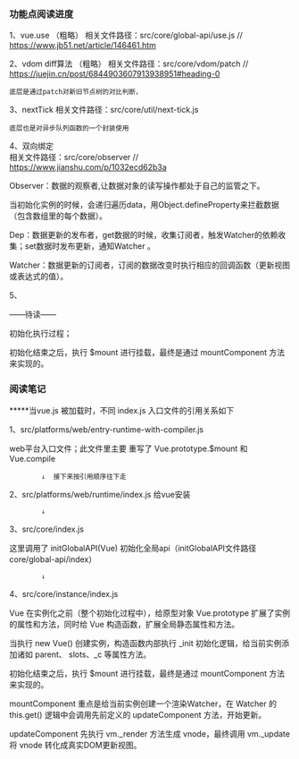 

### 功能点阅读进度



  1、vue.use    （粗略）
	相关文件路径：src/core/global-api/use.js
 	//  https://www.jb51.net/article/146461.htm

  2、vdom diff算法  （粗略）
	相关文件路径：src/core/vdom/patch
	// https://juejin.cn/post/6844903607913938951#heading-0

	底层是通过patch对新旧节点树的对比判断，

  3、nextTick
	相关文件路径：src/core/util/next-tick.js

	底层也是对异步队列函数的一个封装使用

  4、双向绑定   
	相关文件路径：src/core/observer
	// https://www.jianshu.com/p/1032ecd62b3a
	
Observer：数据的观察者,让数据对象的读写操作都处于自己的监管之下。

当初始化实例的时候，会递归遍历data，用Object.defineProperty来拦截数据（包含数组里的每个数据）。

Dep：数据更新的发布者，get数据的时候，收集订阅者，触发Watcher的依赖收集；set数据时发布更新，通知Watcher 。

Watcher：数据更新的订阅者，订阅的数据改变时执行相应的回调函数（更新视图或表达式的值）。


  5、

——待读——

初始化执行过程；

初始化结束之后，执行 $mount 进行挂载，最终是通过 mountComponent 方法来实现的。





### 阅读笔记

*****当vue.js 被加载时，不同 index.js 入口文件的引用关系如下

1、src/platforms/web/entry-runtime-with-compiler.js

web平台入口文件；此文件里主要  重写了 Vue.prototype.$mount 和 Vue.compile 

        	↓  接下来按引用顺序往下走

2、src/platforms/web/runtime/index.js
给vue安装

        	↓

3、src/core/index.js

这里调用了 initGlobalAPI(Vue) 初始化全局api（initGlobalAPI文件路径core/global-api/index）

        	↓

4、src/core/instance/index.js



Vue 在实例化之前（整个初始化过程中），给原型对象 Vue.prototype 扩展了实例的属性和方法，同时给 Vue 构造函数，扩展全局静态属性和方法。

当执行 new Vue() 创建实例，构造函数内部执行 _init 初始化逻辑，给当前实例添加诸如 parent、 slots、_c 等属性方法。

初始化结束之后，执行 $mount 进行挂载，最终是通过 mountComponent 方法来实现的。

mountComponent 重点是给当前实例创建一个渲染Watcher，在 Watcher 的 this.get() 逻辑中会调用先前定义的 updateComponent 方法，开始更新。

updateComponent 先执行 vm._render 方法生成 vnode，最终调用 vm._update 将 vnode 转化成真实DOM更新视图。


